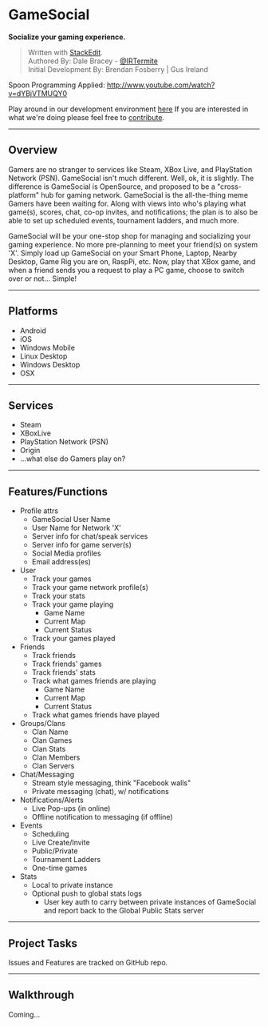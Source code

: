 GameSocial
==

**Socialize your gaming experience.**

> Written with [StackEdit](http://benweet.github.io/stackedit/).  
> Authored By: Dale Bracey - [@IRTermite](https://twitter.com/IRTermite)  
> Initial Development By: Brendan Fosberry | Gus Ireland

Spoon Programming Applied: http://www.youtube.com/watch?v=dYBjVTMUQY0

Play around in our development environment [here](http://hackgamesocial.herokuapp.com/) 
If you are interested in what we're doing please feel free to [contribute](https://github.com/bfosberry/GameSocial/wiki/Contributing).

----

## Overview

Gamers are no stranger to services like Steam, XBox Live, and PlayStation Network (PSN).  GameSocial isn't much different.  Well, ok, it is slightly.  The difference is GameSocial is OpenSource, and proposed to be a "cross-platform" hub for gaming network.  GameSocial is the all-the-thing meme Gamers have been waiting for.  Along with views into who's playing what game(s), scores, chat, co-op invites, and notifications; the plan is to also be able to set up scheduled events, tournament ladders, and much more.

GameSocial will be your one-stop shop for managing and socializing your gaming experience.  No more pre-planning to meet your friend(s) on system 'X'.  Simply load up GameSocial on your Smart Phone, Laptop, Nearby Desktop, Game Rig you are on, RaspPi, etc.  Now, play that XBox game, and when a friend sends you a request to play a PC game, choose to switch over or not...  Simple!

----

## Platforms

 - Android
 - iOS
 - Windows Mobile
 - Linux Desktop
 - Windows Desktop
 - OSX

----

## Services

 - Steam
 - XBoxLive
 - PlayStation Network (PSN)
 - Origin
 - ...what else do Gamers play on?

----

## Features/Functions

 - Profile attrs
	- GameSocial User Name
	- User Name for Network 'X'
	- Server info for chat/speak services
	- Server info for game server(s)
	- Social Media profiles
	- Email address(es)
 - User
	- Track your games
	- Track your game network profile(s)
	- Track your stats
	- Track your game playing
		- Game Name
		- Current Map
		- Current Status
	- Track your games played
 - Friends
	- Track friends
	- Track friends' games
	- Track friends' stats
	- Track what games friends are playing
		- Game Name
		- Current Map
		- Current Status
	- Track what games friends have played	
 - Groups/Clans
	- Clan Name
	- Clan Games
	- Clan Stats
	- Clan Members
	- Clan Servers
 - Chat/Messaging
	- Stream style messaging, think "Facebook walls"
	- Private messaging (chat), w/ notifications
 - Notifications/Alerts
	- Live Pop-ups (in online)
	- Offline notification to messaging (if offline)
 - Events
	- Scheduling
	- Live Create/Invite
	- Public/Private
	- Tournament Ladders
	- One-time games
 - Stats
	- Local to private instance
	- Optional push to global stats logs
		- User key auth to carry between private instances of GameSocial and report back to the Global Public Stats server

----

## Project Tasks

Issues and Features are tracked on GitHub repo.

----

## Walkthrough

Coming...









